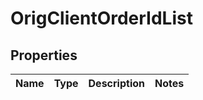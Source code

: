 

# OrigClientOrderIdList


## Properties

| Name | Type | Description | Notes |
|------------ | ------------- | ------------- | -------------|



